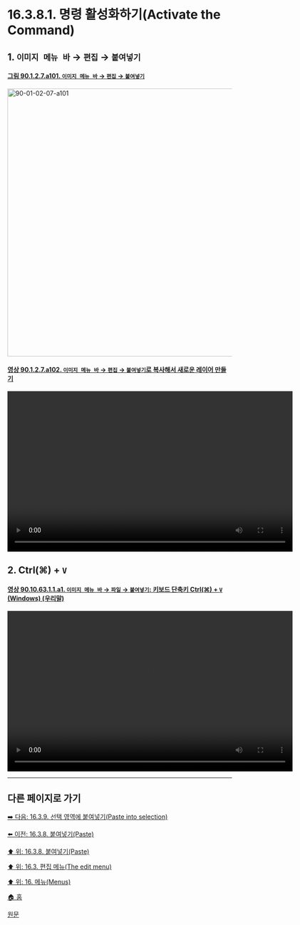 # 16.3.8.1. 명령 활성화하기(Activate the Command)

<a id="16-03-08-01-s1"></a>

## 1. `이미지 메뉴 바` → `편집` → `붙여넣기`

<a id="90-01-02-07-a101"></a>

#### [그림 90.1.2.7.a101. `이미지 메뉴 바` → `편집` → `붙여넣기`](./90-01-02-07-paste.md#90-01-02-07-a101)
<img width="980" height="601" alt="90-01-02-07-a101" src="https://github.com/user-attachments/assets/a0b28e0a-bfd3-4885-9d23-52b5f8777337" />

<a id="90-01-02-07-a102"></a>

#### [영상 90.1.2.7.a102. `이미지 메뉴 바` → `편집` → `붙여넣기`로 복사해서 새로운 레이어 만들기](./90-01-02-07-paste.md#90-01-02-07-a102)
<video controls="controls" width="640" height="360"  src="https://github.com/wonder13662/gimp/assets/15767104/f8692879-8260-4957-a3c9-22373c6817ad"></video>

<a id="16-03-08-01-s2"></a>

## 2. Ctrl(⌘) + `V`

<a id="90-10-63-01-01-a1"></a>

#### [영상 90.10.63.1.1.a1. `이미지 메뉴 바` → `파일` → `붙여넣기`: 키보드 단축키 Ctrl(⌘) + `V` (Windows) (우리말)](./90-10-63-01-01-ctrl_v.md#90-10-63-01-01-a1)
<video controls="controls" width="640" height="360" src="https://github.com/user-attachments/assets/866b02ac-6bc5-4b12-bf0f-440c35f158ac"></video>

***

## 다른 페이지로 가기

[➡️ 다음: 16.3.9. 선택 영역에 붙여넣기(Paste into selection)](./16-03-09-00-paste_into_selection.md)

[⬅️ 이전: 16.3.8. 붙여넣기(Paste)](./16-03-08-00-paste.md)

[⬆️ 위: 16.3.8. 붙여넣기(Paste)](./16-03-08-00-paste.md)

[⬆️ 위: 16.3. 편집 메뉴(The edit menu)](./16-03-00-the-edit-menu.md)

[⬆️ 위: 16. 메뉴(Menus)](./16-00-menus.md)

[🏠 홈](./00-home.md)

[원문](https://docs.gimp.org/2.10/ko/gimp-edit-paste.html#idm23643)